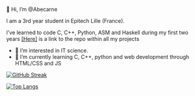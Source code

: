 👋 Hi, I’m @Abecarne

I am a 3rd year student in Epitech Lille (France).

I've learned to code C, C++, Python, ASM and Haskell during my first two years [[Here]](https://github.com/Abecarne/Epitech) is a link to the repo within all my projects

- 👀 I’m interested in IT science.
- 🌱 I’m currently learning C, C++, python and web development through HTML/CSS and JS

<!---
Abecarne/Abecarne is a ✨ special ✨ repository because its `README.md` (this file) appears on your GitHub profile.
You can click the Preview link to take a look at your changes.
--->

[![GitHub Streak](http://github-readme-streak-stats.herokuapp.com?user=Abecarne&hide_border=true&theme=vision-friendly-dark)]()

[![Top Langs](https://github-readme-stats.vercel.app/api/top-langs/?username=Abecarne&hide_border=true&theme=vision-friendly-dark)]()

